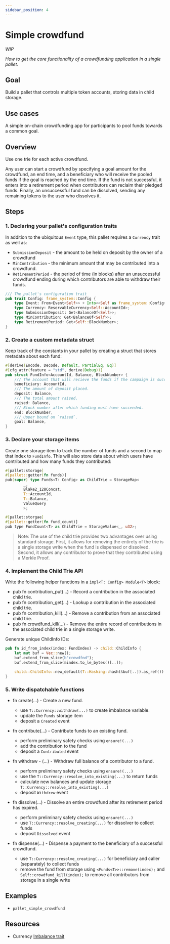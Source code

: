 ```yaml
---
sidebar_position: 4
---
```


# Simple crowdfund
_WIP_

_How to get the core functionality of a crowdfunding application in a single pallet._
## Goal

Build a pallet that controls multiple token accounts, storing data in child storage.


## Use cases

A simple on-chain crowdfunding app for participants to pool funds towards a common goal.
## Overview

Use one trie for each active crowdfund.

Any user can start a crowdfund by specifying a goal amount for the crowdfund, an end time, and a beneficiary who will 
receive the pooled funds if the goal is reached by the end time. If the fund is not successful, it enters into a 
retirement period when contributors can reclaim their pledged funds. Finally, an unsuccessful fund can be dissolved, 
sending any remaining tokens to the user who dissolves it.


## Steps

### 1. Declaring your pallet's configuration traits
In addition to the ubiquitous `Event` type, this pallet requires a `Currency` trait as well as:
- `SubmissionDeposit` - the amount to be held on deposit by the owner of a crowdfund
- `MinContribution` - the minimum amount that may be contributed into a crowdfund.
- `RetirementPeriod` - the period of time (in blocks) after an unsuccessful crowdfund ending during which contributors are able to withdraw their funds.

```rust
/// The pallet's configuration trait
pub trait Config: frame_system::Config {
    type Event: From<Event<Self>> + Into<<Self as frame_system::Config>::Event>;
    type Currency: ReservableCurrency<Self::AccountId>;
    type SubmissionDeposit: Get<BalanceOf<Self>>;
    type MinContribution: Get<BalanceOf<Self>>;
    type RetirementPeriod: Get<Self::BlockNumber>;
}
```
### 2. Create a custom metadata struct

Keep track of the constants in your pallet by creating a struct that stores metadata about each fund:

```rust
#[derive(Encode, Decode, Default, PartialEq, Eq)]
#[cfg_attr(feature = "std", derive(Debug))]
pub struct FundInfo<AccountId, Balance, BlockNumber> {
    /// The account that will recieve the funds if the campaign is successful.
    beneficiary: AccountId,
    /// The amount of deposit placed.
    deposit: Balance,
    /// The total amount raised.
    raised: Balance,
    /// Block number after which funding must have succeeded.
    end: BlockNumber,
    /// Upper bound on `raised`.
    goal: Balance,
}
```
### 3. Declare your storage items

Create one storage item to track the number of funds and a second to map that index to `FundInfo`. This will also store data about
which users have contributed and how many funds they contributed: 

```rust
#[pallet:storage]
#[pallet::getter(fn funds)]
pub(super) type Funds<T: Config> as ChildTrie = StorageMap<
		_, 
		Blake2_128Concat, 
		T::AccountId, 
		T::Balance,
		ValueQuery
		>;

#[pallet:storgae]
#[pallet::getter(fn fund_count)]
pub type FundCount<T> as ChildTrie = StorageValue<_, u32>;
```
> Note: The use of the child trie provides two advantages over using standard storage. First, it allows for removing the entirety 
of the trie is a single storage write when the fund is dispensed or dissolved. Second, it allows any contributor to prove that 
they contributed using a Merkle Proof.

### 4. Implement the Child Trie API

Write the following helper functions in a `impl<T: Config> Module<T>` block:
- pub fn contribution_put(...) - Record a contribution in the associated child trie.
- pub fn contribution_get(...) - Lookup a contribution in the associated child trie.
- pub fn contribution_kill(...) - Remove a contribution from an associated child trie.
- pub fn crowdfund_kill(...) - Remove the entire record of contributions in the associated child trie in a single storage write.

Generate unique ChildInfo IDs:

```rust
pub fn id_from_index(index: FundIndex) -> child::ChildInfo {
    let mut buf = Vec::new();
    buf.extend_from_slice(b"crowdfnd");
    buf.extend_from_slice(&index.to_le_bytes()[..]);

    child::ChildInfo::new_default(T::Hashing::hash(&buf[..]).as_ref())
}
```

### 5. Write dispatchable functions

- fn create(...) - Create a new fund.
    - use `T::Currency::withdraw(...)` to create imbalance variable.
    - update the `Funds` storage item
    - deposit a `Created` event 
    
- fn contribute(...) - Contribute funds to an existing fund.
    - perform preliminary safety checks using `ensure!(...)`
    - add the contribution to the fund
    - deposit a `Contributed` event

- fn withdraw - (...) - Withdraw full balance of a contributor to a fund.
    - perform preliminary safety checks using `ensure!(...)`
    - use the `T::Currency::resolve_into_existing(...)` to return funds
    - calculate new balances and update storage `T::Currency::resolve_into_existing(...)`
    - deposit `Withdrew` event

- fn dissolve(...) - Dissolve an entire crowdfund after its retirement period has expired.
    - perform preliminary safety checks using `ensure!(...)`
    - use `T::Currency::resolve_creating(...)` for dissolver to collect funds
    - deposit `Dissolved` event


- fn dispense(...) - Dispense a payment to the beneficiary of a successful crowdfund.
    - use `T::Currency::resolve_creating(...)` for beneficiary and caller (separately) to collect funds
    - remove the fund from storage using `<Funds<T>>::remove(index);` and `Self::crowdfund_kill(index);` to remove all contributors from storage in a single write

## Examples
- `pallet_simple_crowdfund` 
## Resources

- Currency [Imbalance trait](https://substrate.dev/rustdocs/v3.0.0/frame_support/traits/trait.Imbalance.html) 